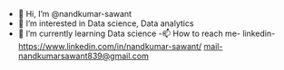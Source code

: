 - 👋 Hi, I’m @nandkumar-sawant
- 👀 I’m interested in Data science, Data analytics
- 🌱 I’m currently learning Data science
-📫 How to reach me- linkedin- https://www.linkedin.com/in/nandkumar-sawant/     mail-nandkumarsawant839@gmail.com

<!---
nandkumar-sawant/nandkumar-sawant is a ✨ special ✨ repository because its `README.md` (this file) appears on your GitHub profile.
You can click the Preview link to take a look at your changes.
--->
